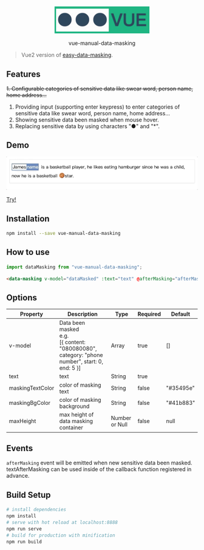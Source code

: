<br>

<p align="center">
<img src="logo.jpeg"  width="250"/ />
</p>

<p align="center">
vue-manual-data-masking
</p>

> Vue2 version of [easy-data-masking](https://github.com/HC200ok/easy-data-masking).

## Features

~~1. Configurable categories of sensitive data like swear word, person name, home address...~~
1. Providing input (supporting enter keypress) to enter categories of sensitive data like swear word, person name, home address...
2. Showing sensitive data been masked when mouse hover.
3. Replacing sensitive data by using characters "●" and "\*".

## Demo

<img src="demo.gif"  wight="150" />

[Try!](https://codesandbox.io/s/vue-manual-data-masking-yt6cc?file=/src/App.vue)

## Installation

```bash
npm install --save vue-manual-data-masking
```

## How to use

```js
import dataMasking from "vue-manual-data-masking";
```

```html
<data-masking v-model="dataMasked" :text="text" @afterMasking="afterMasking" />
```

## Options

| Property | Description | Type | Required | Default |
| -------- | ----------- | ---- | -------- | ------- |
| v-model | Data been masked<br>e.g. <br>[{ content: "080080080", category: "phone number", start: 0, end: 5 }] | Array<Masked> | true | [] |
| text | text | String | true | |
| maskingTextColor | color of masking text | String | false |"#35495e" |
| maskingBgColor | color of masking background | String | false | "#41b883"|
| maxHeight | max height of data masking container | Number or Null | false | null | |

## Events

`afterMasking` event will be emitted when new sensitive data been masked. textAfterMasking can be used inside of the callback function registered in advance. 

## Build Setup

```bash
# install dependencies
npm install
# serve with hot reload at localhost:8888
npm run serve
# build for production with minification
npm run build
```
